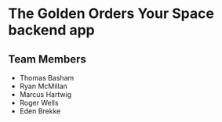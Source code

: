 # The Golden Orders Your Space backend app

## Team Members

- Thomas Basham
- Ryan McMillan
- Marcus Hartwig
- Roger Wells
- Eden Brekke
